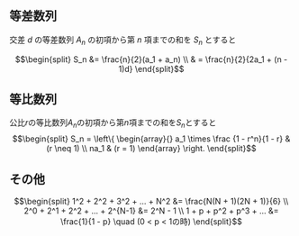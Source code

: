 ## 等差数列

交差 $d$ の等差数列 $A_n$ の初項から第 $n$ 項までの和を $S_n$ とすると

$$\begin{split}
S_n &= \frac{n}{2}(a_1 + a_n) \\
& = \frac{n}{2}{2a_1 + (n - 1)d}
\end{split}$$
## 等比数列
公比$r$の等比数列$A_n$の初項から第$n$項までの和を$S_n$とすると
$$\begin{split}
S_n =
\left\{
\begin{array}{}
a_1 \times \frac {1 - r^n}{1 - r} & (r \neq 1) \\
na_1 & (r = 1)
\end{array}
\right.
\end{split}$$
## その他
$$\begin{split}
1^2 + 2^2 + 3^2 + ... + N^2 &= \frac{N(N + 1)(2N + 1)}{6} \\
2^0 + 2^1 + 2^2 + ... + 2^{N-1} &= 2^N - 1 \\
1 + p + p^2 + p^3 + ... &= \frac{1}{1 - p} \quad (0 < p < 1の時)
\end{split}$$
